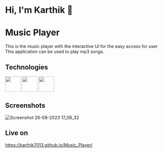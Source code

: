 


# Hi, I'm Karthik 👋

# Music Player
This is the music player with the interactive UI for the easy access for user This application can be used to play mp3 songs. 


## Technologies

<img width="50px" src="https://ik.imagekit.io/ybyfbcvb8/html-5.png?updatedAt=1692968478517"/> <img width="50px" src="https://ik.imagekit.io/ybyfbcvb8/css-3.png?updatedAt=1692968478430"/> <img width="50px" src="https://ik.imagekit.io/ybyfbcvb8/js.png?updatedAt=1692968478459"/>


## Screenshots
![Screenshot 26-08-2023 17_08_32](https://github.com/Karthik7013/Music_Player/assets/113322353/7317f83a-a1c4-4342-9d9c-eedec4b7b32a)






## Live on
https://karthik7013.github.io/Music_Player/



